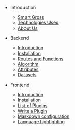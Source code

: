 - Introduction

  - [Smart Gross](quickstart.md)
  - [Technologies Used](technologies.md)
  - [About Us](more-pages.md)

- Backend

  - [Introduction](backend_introduction.md)
  - [Installation](backend_installation.md)
  - [Routes and Functions](backend_routesFunctions.md)
  - [Algorithm](algorithm.md)
  - [Attributes](attributes.md)
  - [Datasets](cdn.md)

- Frontend

  - [Introduction](frontend_introduction.md)
  - [Installation](frontend_installation.md)
  - [List of Plugins](plugins.md)
  - [Write a Plugin](write-a-plugin.md)
  - [Markdown configuration](markdown.md)
  - [Language highlighting](language-highlight.md)
